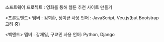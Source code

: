 소프트웨어 프로젝트 : 영화를 통해 웹툰 추천 사이트 만들기

<프론트엔드>
멤버 : 김희환, 정이균
사용 언어 : JavaScript, Veu.js(but Bootstrap 고려 중)

<백엔드>
멤버 : 강재일, 구교민
사용 언어: Python, Django
